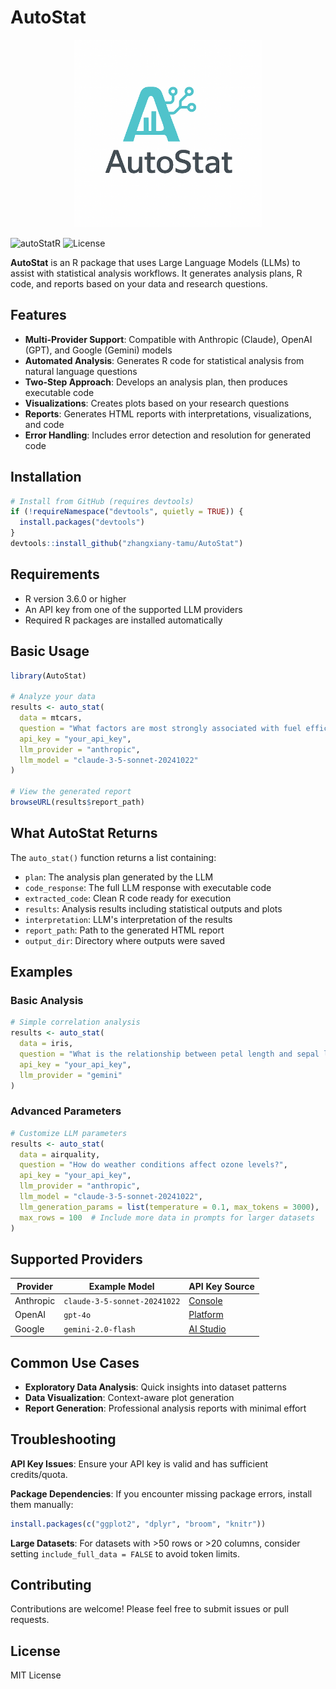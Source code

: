 # AutoStat

<div align="center">
  <img src="images/autostat-logo.png" alt="AutoStat Logo" width="300"/>
</div>

![autoStatR](https://img.shields.io/badge/R-AutoStat-blue)
![License](https://img.shields.io/badge/license-MIT-green)

**AutoStat** is an R package that uses Large Language Models (LLMs) to assist with statistical analysis workflows. It generates analysis plans, R code, and reports based on your data and research questions.

## Features

- **Multi-Provider Support**: Compatible with Anthropic (Claude), OpenAI (GPT), and Google (Gemini) models
- **Automated Analysis**: Generates R code for statistical analysis from natural language questions
- **Two-Step Approach**: Develops an analysis plan, then produces executable code
- **Visualizations**: Creates plots based on your research questions
- **Reports**: Generates HTML reports with interpretations, visualizations, and code
- **Error Handling**: Includes error detection and resolution for generated code

## Installation

```r
# Install from GitHub (requires devtools)
if (!requireNamespace("devtools", quietly = TRUE)) {
  install.packages("devtools")
}
devtools::install_github("zhangxiany-tamu/AutoStat")
```

## Requirements

- R version 3.6.0 or higher
- An API key from one of the supported LLM providers
- Required R packages are installed automatically

## Basic Usage

```r
library(AutoStat)

# Analyze your data
results <- auto_stat(
  data = mtcars,
  question = "What factors are most strongly associated with fuel efficiency (mpg)?",
  api_key = "your_api_key",
  llm_provider = "anthropic",
  llm_model = "claude-3-5-sonnet-20241022"
)

# View the generated report
browseURL(results$report_path)
```

## What AutoStat Returns

The `auto_stat()` function returns a list containing:

- `plan`: The analysis plan generated by the LLM
- `code_response`: The full LLM response with executable code
- `extracted_code`: Clean R code ready for execution
- `results`: Analysis results including statistical outputs and plots
- `interpretation`: LLM's interpretation of the results
- `report_path`: Path to the generated HTML report
- `output_dir`: Directory where outputs were saved

## Examples

### Basic Analysis
```r
# Simple correlation analysis
results <- auto_stat(
  data = iris,
  question = "What is the relationship between petal length and sepal length?",
  api_key = "your_api_key",
  llm_provider = "gemini"
)
```

### Advanced Parameters
```r
# Customize LLM parameters
results <- auto_stat(
  data = airquality,
  question = "How do weather conditions affect ozone levels?",
  api_key = "your_api_key",
  llm_provider = "anthropic",
  llm_model = "claude-3-5-sonnet-20241022",
  llm_generation_params = list(temperature = 0.1, max_tokens = 3000),
  max_rows = 100  # Include more data in prompts for larger datasets
)
```

## Supported Providers

| Provider | Example Model | API Key Source |
|----------|---------------|----------------|
| Anthropic | `claude-3-5-sonnet-20241022` | [Console](https://console.anthropic.com/) |
| OpenAI | `gpt-4o` | [Platform](https://platform.openai.com/) |
| Google | `gemini-2.0-flash` | [AI Studio](https://ai.google.dev/) |

## Common Use Cases

- **Exploratory Data Analysis**: Quick insights into dataset patterns
- **Data Visualization**: Context-aware plot generation
- **Report Generation**: Professional analysis reports with minimal effort

## Troubleshooting

**API Key Issues**: Ensure your API key is valid and has sufficient credits/quota.

**Package Dependencies**: If you encounter missing package errors, install them manually:
```r
install.packages(c("ggplot2", "dplyr", "broom", "knitr"))
```

**Large Datasets**: For datasets with >50 rows or >20 columns, consider setting `include_full_data = FALSE` to avoid token limits.

## Contributing

Contributions are welcome! Please feel free to submit issues or pull requests.

## License

MIT License
